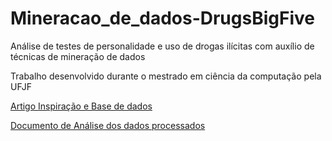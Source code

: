 # Mineracao_de_dados-DrugsBigFive
Análise de testes de personalidade e uso de drogas ilícitas com auxílio de técnicas de mineração de dados

Trabalho desenvolvido durante o mestrado em ciência da computação pela UFJF

[Artigo Inspiração e Base de dados](https://github.com/mestrearty/Mineracao_de_dados-DrugsBigFive/blob/master/The%20Five%20Factor%20Model%20of%20personality%20and%20evaluation%20of%20drug%20consumption%20risk.pdf)

[Documento de Análise dos dados processados](https://github.com/mestrearty/Mineracao_de_dados-DrugsBigFive/blob/master/An%C3%A1lise%20de%20testes%20de%20personalidade%20e%20uso%20de%20drogas%20il%C3%ADcitas%20com%20aux%C3%ADlio%20de%20t%C3%A9cnicas%20de%20minera%C3%A7%C3%A3o%20de%20dados.pdf)
